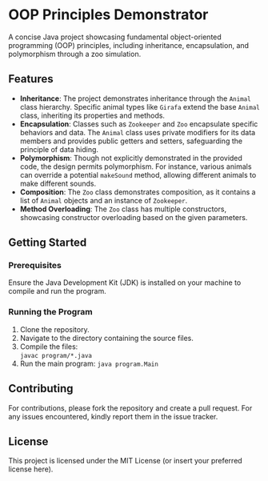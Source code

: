 # OOP Principles Demonstrator

A concise Java project showcasing fundamental object-oriented programming (OOP) principles, including inheritance, encapsulation, and polymorphism through a zoo simulation.

## Features

- **Inheritance**: The project demonstrates inheritance through the `Animal` class hierarchy. Specific animal types like `Girafa` extend the base `Animal` class, inheriting its properties and methods.
- **Encapsulation**: Classes such as `Zookeeper` and `Zoo` encapsulate specific behaviors and data. The `Animal` class uses private modifiers for its data members and provides public getters and setters, safeguarding the principle of data hiding.
- **Polymorphism**: Though not explicitly demonstrated in the provided code, the design permits polymorphism. For instance, various animals can override a potential `makeSound` method, allowing different animals to make different sounds.
- **Composition**: The `Zoo` class demonstrates composition, as it contains a list of `Animal` objects and an instance of `Zookeeper`.
- **Method Overloading**: The `Zoo` class has multiple constructors, showcasing constructor overloading based on the given parameters.

## Getting Started

### Prerequisites

Ensure the Java Development Kit (JDK) is installed on your machine to compile and run the program.

### Running the Program

1. Clone the repository.
2. Navigate to the directory containing the source files.
3. Compile the files:  
    ```javac program/*.java```
4. Run the main program:
    ```java program.Main```
   
## Contributing

For contributions, please fork the repository and create a pull request. For any issues encountered, kindly report them in the issue tracker.

## License

This project is licensed under the MIT License (or insert your preferred license here).


